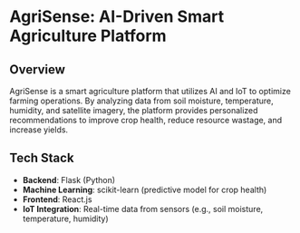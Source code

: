                                                                                                
# AgriSense: AI-Driven Smart Agriculture Platform 
 
## Overview
AgriSense is a smart agriculture platform that utilizes AI and IoT to optimize farming operations. By analyzing data from soil moisture, temperature, humidity, and satellite imagery, the platform provides personalized recommendations to improve crop health, reduce resource wastage, and increase yields.

## Tech Stack
- **Backend**: Flask (Python)
- **Machine Learning**: scikit-learn (predictive model for crop health)
- **Frontend**: React.js
- **IoT Integration**: Real-time data from sensors (e.g., soil moisture, temperature, humidity)
